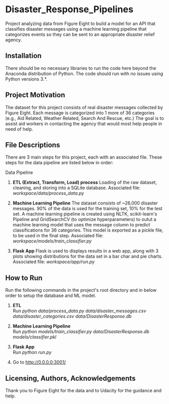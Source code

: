 # Disaster_Response_Pipelines
Project analyzing data from Figure Eight to build a model for an API that classifies disaster messages using a machine learning pipeline that categorizes events so they can be sent to an appropriate disaster relief agency.

## Installation <a name="installation"></a>

There should be no necessary libraries to run the code here beyond the Anaconda distribution of Python.  The code should run with no issues using Python versions 3.*.

## Project Motivation<a name="motivation"></a>

The dataset for this project consists of real disaster messages collected by Figure Eight. Each message is categorized into 1 more of 36 categories (e.g., Aid Related, Weather Related, Search And Rescue, etc.)
The goal is to assist aid workers in contacting the agency that would most help people in need of help. 
 
## File Descriptions <a name="files"></a>

There are 3 main steps for this project, each with an associated file. These steps for the data pipeline are listed below in order:

Data Pipeline

1) <b>ETL (Extract, Transform, Load) process</b>
Loading of the raw dataset, cleaning, and storing into a SQLite database. 
Associated file: <em>workspace/data/process_data.py</em>

2) <b>Machine Learning Pipeline</b>
The dataset consists of ~26,000 disaster messages. 90% of the data is used for the training set, 10% for the test set. A machine learning pipeline is created using NLTK, scikit-learn's Pipeline and GridSearchCV (to
optimize hyperparameters) to outut a machine learning model that uses the message column to predict classifications for 36 categories. This model is exported as a pickle file, to be used in the final step.
Associated file: <em>workspace/models/train_classifier.py</em>
 
3) <b>Flask App</b>
Flask is used to displays results in a web app, along with 3 plots showing distributions for the data set in a bar char and pie charts.
Associated file: <em>workspace/app/run.py</em>
 
## How to Run <a name="run"></a>

Run the following commands in the project's root directory and in below order to setup the database and ML model.

1) <b>ETL</b><br>
	Run <em>python data/process_data.py data/disaster_messages.csv data/disaster_categories.csv data/DisasterResponse.db</em>
	
2) <b>Machine Learning Pipeline</b><br>
	Run <em>python models/train_classifier.py data/DisasterResponse.db models/classifier.pkl</em>

3) <b>Flask App</b><br>
	Run <em> python run.py</em>

4)	Go to http://0.0.0.0:3001/

## Licensing, Authors, Acknowledgements<a name="licensing"></a>

Thank you to Figure Eight for the data and to Udacity for the guidance and help.  

